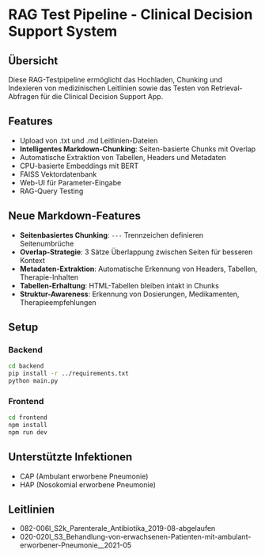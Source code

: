 # RAG Test Pipeline - Clinical Decision Support System

## Übersicht

Diese RAG-Testpipeline ermöglicht das Hochladen, Chunking und Indexieren von medizinischen Leitlinien sowie das Testen von Retrieval-Abfragen für die Clinical Decision Support App.

## Features

- Upload von .txt und .md Leitlinien-Dateien
- **Intelligentes Markdown-Chunking**: Seiten-basierte Chunks mit Overlap
- Automatische Extraktion von Tabellen, Headers und Metadaten
- CPU-basierte Embeddings mit BERT
- FAISS Vektordatenbank
- Web-UI für Parameter-Eingabe
- RAG-Query Testing

## Neue Markdown-Features

- **Seitenbasiertes Chunking**: `---` Trennzeichen definieren Seitenumbrüche
- **Overlap-Strategie**: 3 Sätze Überlappung zwischen Seiten für besseren Kontext
- **Metadaten-Extraktion**: Automatische Erkennung von Headers, Tabellen, Therapie-Inhalten
- **Tabellen-Erhaltung**: HTML-Tabellen bleiben intakt in Chunks
- **Struktur-Awareness**: Erkennung von Dosierungen, Medikamenten, Therapieempfehlungen

## Setup

### Backend

```bash
cd backend
pip install -r ../requirements.txt
python main.py
```

### Frontend

```bash
cd frontend
npm install
npm run dev
```

## Unterstützte Infektionen

- CAP (Ambulant erworbene Pneumonie)
- HAP (Nosokomial erworbene Pneumonie)

## Leitlinien

- 082-006l_S2k_Parenterale_Antibiotika_2019-08-abgelaufen
- 020-020l_S3_Behandlung-von-erwachsenen-Patienten-mit-ambulant-erworbener-Pneumonie\_\_2021-05
